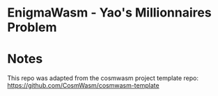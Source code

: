 # EnigmaWasm - Yao's Millionnaires Problem


# Notes
This repo was adapted from the cosmwasm project template repo: https://github.com/CosmWasm/cosmwasm-template
